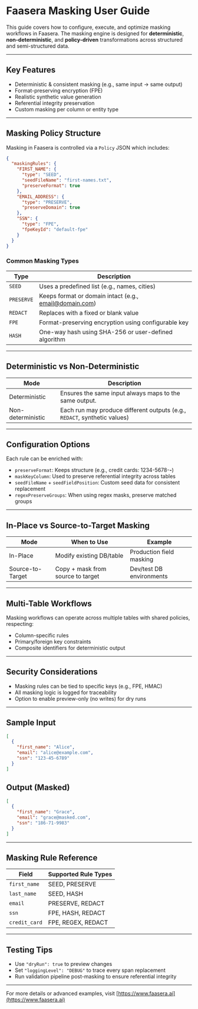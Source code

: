# Faasera Masking User Guide

This guide covers how to configure, execute, and optimize masking workflows in Faasera. The masking engine is designed
for **deterministic**, **non-deterministic**, and **policy-driven** transformations across structured and
semi-structured data.

---

## Key Features

- Deterministic & consistent masking (e.g., same input → same output)
- Format-preserving encryption (FPE)
- Realistic synthetic value generation
- Referential integrity preservation
- Custom masking per column or entity type

---

## Masking Policy Structure

Masking in Faasera is controlled via a `Policy` JSON which includes:

```json
{
  "maskingRules": {
    "FIRST_NAME": {
      "type": "SEED",
      "seedFileName": "first-names.txt",
      "preserveFormat": true
    },
    "EMAIL_ADDRESS": {
      "type": "PRESERVE",
      "preserveDomain": true
    },
    "SSN": {
      "type": "FPE",
      "fpeKeyId": "default-fpe"
    }
  }
}
```

### Common Masking Types

| Type       | Description                                            |
|------------|--------------------------------------------------------|
| `SEED`     | Uses a predefined list (e.g., names, cities)           |
| `PRESERVE` | Keeps format or domain intact (e.g., email@domain.com) |
| `REDACT`   | Replaces with a fixed or blank value                   |
| `FPE`      | Format-preserving encryption using configurable key    |
| `HASH`     | One-way hash using SHA-256 or user-defined algorithm   |

---

## Deterministic vs Non-Deterministic

| Mode              | Description                                                               |
|-------------------|---------------------------------------------------------------------------|
| Deterministic     | Ensures the same input always maps to the same output.                    |
| Non-deterministic | Each run may produce different outputs (e.g., `REDACT`, synthetic values) |

---

## Configuration Options

Each rule can be enriched with:

- `preserveFormat`: Keeps structure (e.g., credit cards: 1234-5678-****-****)
- `maskKeyColumn`: Used to preserve referential integrity across tables
- `seedFileName` + `seedFieldPosition`: Custom seed data for consistent replacement
- `regexPreserveGroups`: When using regex masks, preserve matched groups

---

## In-Place vs Source-to-Target Masking

| Mode             | When to Use                       | Example                  |
|------------------|-----------------------------------|--------------------------|
| In-Place         | Modify existing DB/table          | Production field masking |
| Source-to-Target | Copy + mask from source to target | Dev/test DB environments |

---

## Multi-Table Workflows

Masking workflows can operate across multiple tables with shared policies, respecting:

- Column-specific rules
- Primary/foreign key constraints
- Composite identifiers for deterministic output

---

## Security Considerations

- Masking rules can be tied to specific keys (e.g., FPE, HMAC)
- All masking logic is logged for traceability
- Option to enable preview-only (no writes) for dry runs

---

## Sample Input

```json
[
  {
    "first_name": "Alice",
    "email": "alice@example.com",
    "ssn": "123-45-6789"
  }
]
```

## Output (Masked)

```json
[
  {
    "first_name": "Grace",
    "email": "grace@masked.com",
    "ssn": "186-71-9983"
  }
]
```

---

## Masking Rule Reference

| Field         | Supported Rule Types |
|---------------|----------------------|
| `first_name`  | SEED, PRESERVE       |
| `last_name`   | SEED, HASH           |
| `email`       | PRESERVE, REDACT     |
| `ssn`         | FPE, HASH, REDACT    |
| `credit_card` | FPE, REGEX, REDACT   |

---

## Testing Tips

- Use `"dryRun": true` to preview changes
- Set `"loggingLevel": "DEBUG"` to trace every span replacement
- Run validation pipeline post-masking to ensure referential integrity

---

For more details or advanced examples, visit [https://www.faasera.ai](https://www.faasera.ai)

